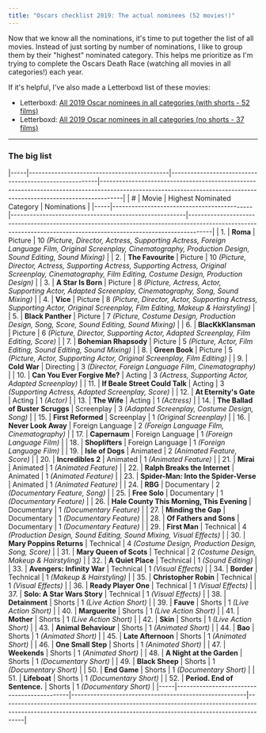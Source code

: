```yaml
---
title: "Oscars checklist 2019: The actual nominees (52 movies!)"
---
```


Now that we know all the nominations, it's time to put together the list of all movies. Instead of just sorting by number of nominations, I like to group them by their "highest" nominated category. This helps me prioritize as I'm trying to complete the Oscars Death Race (watching all movies in all categories!) each year.

If it's helpful, I've also made a Letterboxd list of these movies:

- Letterboxd: [All 2019 Oscar nominees in all categories (with shorts - 52 films)](https://letterboxd.com/rkudeshi/list/all-2019-oscar-nominees-in-all-categories-1/)
- Letterboxd: [All 2019 Oscar nominees in all categories (no shorts - 37 films)](https://letterboxd.com/rkudeshi/list/all-2019-oscar-nominees-in-all-categories/)


---

### The big list

|-----|--------------------------------------------|-------------------------------------------------------|-------------------------------------------------------------------------------------------------------------------------------------------------------------------|
|  #  |                   Movie                    |               Highest Nominated Category              |                                                                            Nominations                                                                            |
|-----|--------------------------------------------|-------------------------------------------------------|-------------------------------------------------------------------------------------------------------------------------------------------------------------------|
|  1. | **Roma**                                   | <span class="testing picture">Picture</span>          | 10 *(Picture, Director, Actress, Supporting Actress, Foreign Language Film, Original Screenplay, Cinematography, Production Design, Sound Editing, Sound Mixing)* |
|  2. | **The Favourite**                          | <span class="testing picture">Picture</span>          | 10 *(Picture, Director, Actress, Supporting Actress, Supporting Actress, Original Screenplay, Cinematography, Film Editing, Costume Design, Production Design)*   |
|  3. | **A Star Is Born**                         | <span class="testing picture">Picture</span>          | 8 *(Picture, Actress, Actor, Supporting Actor, Adapted Screenplay, Cinematography, Song, Sound Mixing)*                                                           |
|  4. | **Vice**                                   | <span class="testing picture">Picture</span>          | 8 *(Picture, Director, Actor, Supporting Actress, Supporting Actor, Original Screenplay, Film Editing, Makeup & Hairstyling)*                                     |
|  5. | **Black Panther**                          | <span class="testing picture">Picture</span>          | 7 *(Picture, Costume Design, Production Design, Song, Score, Sound Editing, Sound Mixing)*                                                                        |
|  6. | **BlacKkKlansman**                         | <span class="testing picture">Picture</span>          | 6 *(Picture, Director, Supporting Actor, Adapted Screenplay, Film Editing, Score)*                                                                                |
|  7. | **Bohemian Rhapsody**                      | <span class="testing picture">Picture</span>          | 5 *(Picture, Actor, Film Editing, Sound Editing, Sound Mixing)*                                                                                                   |
|  8. | **Green Book**                             | <span class="testing picture">Picture</span>          | 5 *(Picture, Actor, Supporting Actor, Original Screenplay, Film Editing)*                                                                                         |
|  9. | **Cold War**                               | <span class="testing directing">Directing</span>      | 3 *(Director, Foreign Language Film, Cinematography)*                                                                                                             |
| 10. | **Can You Ever Forgive Me?**               | <span class="testing acting">Acting</span>            | 3 *(Actress, Supporting Actor, Adapted Screenplay)*                                                                                                               |
| 11. | **If Beale Street Could Talk**             | <span class="testing acting">Acting</span>            | 3 *(Supporting Actress, Adapted Screenplay, Score)*                                                                                                               |
| 12. | **At Eternity's Gate**                     | <span class="testing acting">Acting</span>            | 1 *(Actor)*                                                                                                                                                       |
| 13. | **The Wife**                               | <span class="testing acting">Acting</span>            | 1 *(Actress)*                                                                                                                                                     |
| 14. | **The Ballad of Buster Scruggs**           | <span class="testing screenplay">Screenplay</span>    | 3 *(Adapted Screenplay, Costume Design, Song)*                                                                                                                    |
| 15. | **First Reformed**                         | <span class="testing screenplay">Screenplay</span>    | 1 *(Original Screenplay)*                                                                                                                                         |
| 16. | **Never Look Away**                        | <span class="testing foreign">Foreign Language</span> | 2 *(Foreign Language Film, Cinematography)*                                                                                                                       |
| 17. | **Capernaum**                              | <span class="testing foreign">Foreign Language</span> | 1 *(Foreign Language Film)*                                                                                                                                       |
| 18. | **Shoplifters**                            | <span class="testing foreign">Foreign Language</span> | 1 *(Foreign Language Film)*                                                                                                                                       |
| 19. | **Isle of Dogs**                           | <span class="testing animated">Animated</span>        | 2 *(Animated Feature, Score)*                                                                                                                                     |
| 20. | **Incredibles 2**                          | <span class="testing animated">Animated</span>        | 1 *(Animated Feature)*                                                                                                                                            |
| 21. | **Mirai**                                  | <span class="testing animated">Animated</span>        | 1 *(Animated Feature)*                                                                                                                                            |
| 22. | **Ralph Breaks the Internet**              | <span class="testing animated">Animated</span>        | 1 *(Animated Feature)*                                                                                                                                            |
| 23. | **Spider-Man: Into the Spider-Verse**      | <span class="testing animated">Animated</span>        | 1 *(Animated Feature)*                                                                                                                                            |
| 24. | **RBG**                                    | <span class="testing documentary">Documentary</span>  | 2 *(Documentary Feature, Song)*                                                                                                                                   |
| 25. | **Free Solo**                              | <span class="testing documentary">Documentary</span>  | 1 *(Documentary Feature)*                                                                                                                                         |
| 26. | **Hale County This Morning, This Evening** | <span class="testing documentary">Documentary</span>  | 1 *(Documentary Feature)*                                                                                                                                         |
| 27. | **Minding the Gap**                        | <span class="testing documentary">Documentary</span>  | 1 *(Documentary Feature)*                                                                                                                                         |
| 28. | **Of Fathers and Sons**                    | <span class="testing documentary">Documentary</span>  | 1 *(Documentary Feature)*                                                                                                                                         |
| 29. | **First Man**                              | <span class="testing technical">Technical</span>      | 4 *(Production Design, Sound Editing, Sound Mixing, Visual Effects)*                                                                                              |
| 30. | **Mary Poppins Returns**                   | <span class="testing technical">Technical</span>      | 4 *(Costume Design, Production Design, Song, Score)*                                                                                                              |
| 31. | **Mary Queen of Scots**                    | <span class="testing technical">Technical</span>      | 2 *(Costume Design, Makeup & Hairstyling)*                                                                                                                        |
| 32. | **A Quiet Place**                          | <span class="testing technical">Technical</span>      | 1 *(Sound Editing)*                                                                                                                                               |
| 33. | **Avengers: Infinity War**                 | <span class="testing technical">Technical</span>      | 1 *(Visual Effects)*                                                                                                                                              |
| 34. | **Border**                                 | <span class="testing technical">Technical</span>      | 1 *(Makeup & Hairstyling)*                                                                                                                                        |
| 35. | **Christopher Robin**                      | <span class="testing technical">Technical</span>      | 1 *(Visual Effects)*                                                                                                                                              |
| 36. | **Ready Player One**                       | <span class="testing technical">Technical</span>      | 1 *(Visual Effects)*                                                                                                                                              |
| 37. | **Solo: A Star Wars Story**                | <span class="testing technical">Technical</span>      | 1 *(Visual Effects)*                                                                                                                                              |
| 38. | **Detainment**                             | <span class="testing shorts">Shorts</span>            | 1 *(Live Action Short)*                                                                                                                                           |
| 39. | **Fauve**                                  | <span class="testing shorts">Shorts</span>            | 1 *(Live Action Short)*                                                                                                                                           |
| 40. | **Marguerite**                             | <span class="testing shorts">Shorts</span>            | 1 *(Live Action Short)*                                                                                                                                           |
| 41. | **Mother**                                 | <span class="testing shorts">Shorts</span>            | 1 *(Live Action Short)*                                                                                                                                           |
| 42. | **Skin**                                   | <span class="testing shorts">Shorts</span>            | 1 *(Live Action Short)*                                                                                                                                           |
| 43. | **Animal Behaviour**                       | <span class="testing shorts">Shorts</span>            | 1 *(Animated Short)*                                                                                                                                              |
| 44. | **Bao**                                    | <span class="testing shorts">Shorts</span>            | 1 *(Animated Short)*                                                                                                                                              |
| 45. | **Late Afternoon**                         | <span class="testing shorts">Shorts</span>            | 1 *(Animated Short)*                                                                                                                                              |
| 46. | **One Small Step**                         | <span class="testing shorts">Shorts</span>            | 1 *(Animated Short)*                                                                                                                                              |
| 47. | **Weekends**                               | <span class="testing shorts">Shorts</span>            | 1 *(Animated Short)*                                                                                                                                              |
| 48. | **A Night at the Garden**                  | <span class="testing shorts">Shorts</span>            | 1 *(Documentary Short)*                                                                                                                                           |
| 49. | **Black Sheep**                            | <span class="testing shorts">Shorts</span>            | 1 *(Documentary Short)*                                                                                                                                           |
| 50. | **End Game**                               | <span class="testing shorts">Shorts</span>            | 1 *(Documentary Short)*                                                                                                                                           |
| 51. | **Lifeboat**                               | <span class="testing shorts">Shorts</span>            | 1 *(Documentary Short)*                                                                                                                                           |
| 52. | **Period. End of Sentence.**               | <span class="testing shorts">Shorts</span>            | 1 *(Documentary Short)*                                                                                                                                           |
|-----|--------------------------------------------|-------------------------------------------------------|-------------------------------------------------------------------------------------------------------------------------------------------------------------------|
